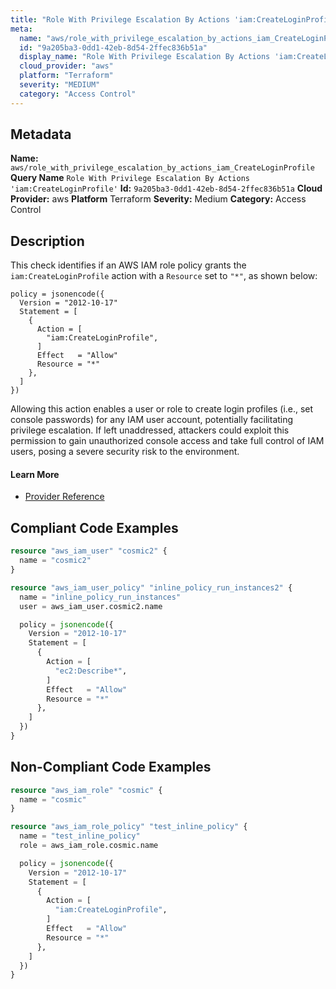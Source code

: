 ```yaml
---
title: "Role With Privilege Escalation By Actions 'iam:CreateLoginProfile'"
meta:
  name: "aws/role_with_privilege_escalation_by_actions_iam_CreateLoginProfile"
  id: "9a205ba3-0dd1-42eb-8d54-2ffec836b51a"
  display_name: "Role With Privilege Escalation By Actions 'iam:CreateLoginProfile'"
  cloud_provider: "aws"
  platform: "Terraform"
  severity: "MEDIUM"
  category: "Access Control"
---
```

## Metadata
**Name:** `aws/role_with_privilege_escalation_by_actions_iam_CreateLoginProfile`
**Query Name** `Role With Privilege Escalation By Actions 'iam:CreateLoginProfile'`
**Id:** `9a205ba3-0dd1-42eb-8d54-2ffec836b51a`
**Cloud Provider:** aws
**Platform** Terraform
**Severity:** Medium
**Category:** Access Control
## Description
This check identifies if an AWS IAM role policy grants the `iam:CreateLoginProfile` action with a `Resource` set to `"*"`, as shown below:

```
policy = jsonencode({
  Version = "2012-10-17"
  Statement = [
    {
      Action = [
        "iam:CreateLoginProfile",
      ]
      Effect   = "Allow"
      Resource = "*"
    },
  ]
})
```

Allowing this action enables a user or role to create login profiles (i.e., set console passwords) for any IAM user account, potentially facilitating privilege escalation. If left unaddressed, attackers could exploit this permission to gain unauthorized console access and take full control of IAM users, posing a severe security risk to the environment.

#### Learn More

 - [Provider Reference](https://registry.terraform.io/providers/hashicorp/aws/latest/docs/resources/iam_role_policy#policy)


## Compliant Code Examples
```terraform
resource "aws_iam_user" "cosmic2" {
  name = "cosmic2"
}

resource "aws_iam_user_policy" "inline_policy_run_instances2" {
  name = "inline_policy_run_instances"
  user = aws_iam_user.cosmic2.name

  policy = jsonencode({
    Version = "2012-10-17"
    Statement = [
      {
        Action = [
          "ec2:Describe*",
        ]
        Effect   = "Allow"
        Resource = "*"
      },
    ]
  })
}

```
## Non-Compliant Code Examples
```terraform
resource "aws_iam_role" "cosmic" {
  name = "cosmic"
}

resource "aws_iam_role_policy" "test_inline_policy" {
  name = "test_inline_policy"
  role = aws_iam_role.cosmic.name

  policy = jsonencode({
    Version = "2012-10-17"
    Statement = [
      {
        Action = [
          "iam:CreateLoginProfile",
        ]
        Effect   = "Allow"
        Resource = "*"
      },
    ]
  })
}



```